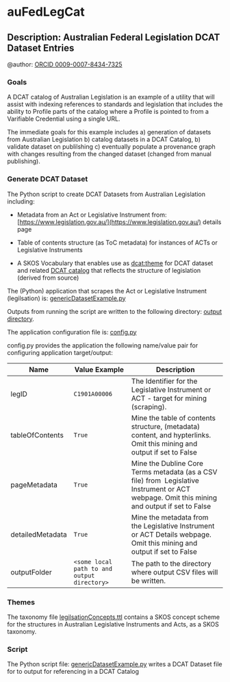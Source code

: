 # auFedLegCat

## Description: Australian Federal Legislation DCAT Dataset Entries

@author: [ORCID 0009-0007-8434-7325](https://orcid.org/0009-0007-8434-7325)

### Goals

A DCAT catalog of Australian Legislation is an example of a utility that will assist with indexing references to standards and legislation that includes the ability to Profile parts of the catalog where a Profile is pointed to from a Varifiable Credential using a single URL.

The immediate goals for this example includes a) generation of datasets from Australian Legislation b) catalog datasets in a DCAT Catalog, b) validate dataset on publilshing c) eventually populate a provenance graph with changes resulting from the changed dataset (changed from manual publishing).

### Generate DCAT Dataset

The Python script to create DCAT Datasets from Australian Legislation including:

- Metadata from an Act or Legislative Instrument from: [https://www.legislation.gov.au/](https://www.legislation.gov.au/) details page

- Table of contents structure (as ToC metadata) for instances of ACTs or Legislative Instruments

- A SKOS Vocabulary that enables use as [dcat:theme](https://www.w3.org/TR/vocab-dcat-3/#Property:resource_theme) for DCAT dataset and related [DCAT catalog](https://www.w3.org/TR/vocab-dcat-3/#Class:Catalog) that reflects the structure of legislation (derived from source)

The (Python) application that scrapes the Act or Legislative Instrument (legilsation) is: [genericDatasetExample.py](./auFedLegCat/pysource/genericDatasetExample.py)

Outputs from running the script are written to the following directory: [output directory](./auFedLegCat/vocdata).

The application configuration file is: [config.py](./auFedLegCat/pysource/config.py)

config.py provides the application the following name/value pair for configuring application target/output:

| Name             | Value Example                               | Description                                                                                                                                   |
| ---------------- | ------------------------------------------- | --------------------------------------------------------------------------------------------------------------------------------------------- |
| legID            | `C1901A00006`                               | The Identifier for the Legislative Instrument or ACT - target for mining (scraping).                                                          |
| tableOfContents  | `True`                                      | Mine the table of contents structure, (metadata) content, and hypterlinks. Omit this mining and output if set to False                        |
| pageMetadata     | `True`                                      | Mine the Dubline Core Terms metadata (as a CSV file) from  Legislative Instrument or ACT webpage. Omit this mining and output if set to False |
| detailedMetadata | `True`                                      | Mine the metadata from the Legislative Instrument or ACT Details webpage. Omit this mining and output if set to False                         |
| outputFolder     | `<some local path to and output directory>` | The path to the directory where output CSV files will be written.                                                                             |

### Themes

The taxonomy file [legilsationConcepts.ttl](./auFedLegCat/voc/legislationConcepts.ttl) contains a SKOS concept scheme for the structures in Australian Legislative Instruments and Acts, as a SKOS taxonomy.

### Script

The Python script file: [genericDatasetExample.py](./auFedLegCat/pysource/genericDatasetExample.py) writes a DCAT Dataset file for to output for referencing in a DCAT Catalog
